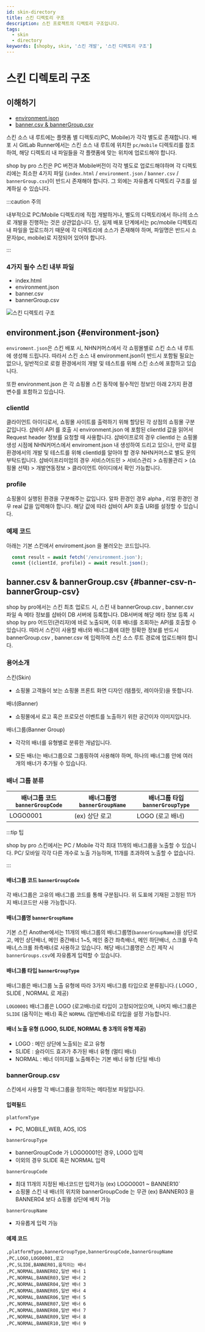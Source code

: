 ```yaml
---
id: skin-directory
title: 스킨 디렉토리 구조
description: 스킨 프로젝트의 디렉토리 구조입니다.
tags:
  - skin
  - directory
keywords: [shopby, skin, '스킨 개발', '스킨 디렉토리 구조']
---
```


# 스킨 디렉토리 구조

## 이해하기

- [environment.json](#environment-json)
- [banner.csv & bannerGroup.csv](#banner-csv-n-bannerGroup-csv)

스킨 소스 내 루트에는 플랫폼 별 디렉토리(PC, Mobile)가 각각 별도로 존재합니다.
배포 시 GitLab Runner에서는 스킨 소스 내 루트에 위치한 `pc/mobile` 디렉토리를 참조하여, 해당 디렉토리 내 파일들을 각 플랫폼에 맞는 위치에 업로드해야 합니다.

shop by pro 스킨은 PC 버전과 Mobile버전이 각각 별도로 업로드해야하며 각 디렉토리에는 최소한 4가지 파일 (`index.html` / `environment.json` / `banner.csv` / `bannerGroup.csv`)이 반드시 존재해야 합니다.
그 외에는 자유롭게 디렉토리 구조를 설계하실 수 있습니다.

:::caution 주의

내부적으로 PC/Mobile 디렉토리에 직접 개발하거나, 별도의 디렉토리에서 하나의 소스로 개발을 진행하는 것은 상관없습니다.
단, 실제 배포 단계에서는 pc/mobile 디렉토리 내 파일을 업로드하기 때문에 각 디렉토리에 소스가 존재해야 하며, 파일명은 반드시 소문자(pc, mobile)로 지정되어 있어야 합니다.

:::

### 4가지 필수 스킨 내부 파일

- index.html
- environment.json
- banner.csv
- bannerGroup.csv

![스킨 디렉토리 구조](https://rlyfaazj0.toastcdn.net/works/images/api-env/file.png)

## environment.json {#environment-json}

`enviroment.json`은 스킨 배포 시, NHN커머스에서 각 쇼핑몰별로 스킨 소스 내 루트에 생성해 드립니다.
따라서 스킨 소스 내 environment.json이 반드시 포함될 필요는 없으나, 일반적으로 로컬 환경에서의 개발 및 테스트를 위해 스킨 소스에 포함하고 있습니다.

또한 environment.json 은 각 쇼핑몰 스킨 동작에 필수적인 정보인 아래 2가지 환경 변수를 포함하고 있습니다.

### clientId

클라이언트 아이디로서, 쇼핑몰 사이트를 출력하기 위해 할당된 각 상점의 쇼핑몰 구분 값입니다.
샵바이 API 를 호출 시 environment.json 에 포함된 clientId 값을 읽어서 Request header 정보를 요청할 때 사용합니다.
샵바이프로의 경우 clientId 는 쇼핑몰 생성 시점에 NHN커머스에서 enviroment.json 내 생성하여 드리고 있으나,
만약 로컬 환경에서의 개발 및 테스트를 위해 clientId를 알아야 할 경우 NHN커머스로 별도 문의 부탁드립니다.
샵바이프리미엄의 경우 서비스어드민 > 서비스관리 > 쇼핑몰관리 > (쇼핑몰 선택) > 개발연동정보 > 클라이언트 아이디에서 확인 가능합니다.

### profile

쇼핑몰이 실행된 환경을 구분해주는 값입니다. 알파 환경인 경우 alpha , 리얼 환경인 경우 real 값을 입력해야 합니다.
해당 값에 따라 샵바이 API 호출 URI를 설정할 수 있습니다.

### 예제 코드

아래는 기본 스킨에서 enviroment.json 을 불러오는 코드입니다.

```js
  const result = await fetch('/environment.json');
  const {(clientId, profile)} = await result.json();
```

## banner.csv & bannerGroup.csv {#banner-csv-n-bannerGroup-csv}

shop by pro에서는 스킨 최초 업로드 시, 스킨 내 bannerGroup.csv , banner.csv 파일 속 메타 정보를 샵바이 DB 서버에 등록합니다.
DB서버에 해당 메타 정보 등록 시 shop by pro 어드민(관리자)에 바로 노출되며, 이후 배너를 조회하는 API를 호출할 수 있습니다.
따라서 스킨이 사용할 배너와 배너그룹에 대한 정확한 정보를 반드시 bannerGroup.csv , banner.csv 에 입력하여 스킨 소스 루트 경로에 업로드해야 합니다.

### 용어소개

스킨(Skin)

- 쇼핑몰 고객들이 보는 쇼핑몰 프론트 화면 디자인 (템플릿, 레이아웃)을 뜻합니다.

배너(Banner)

- 쇼핑몰에서 로고 혹은 프로모션 이벤트를 노출하기 위한 공간이자 이미지입니다.

배너그룹(Banner Group)

- 각각의 배너를 유형별로 분류한 개념입니다.

- 모든 배너는 배너그룹으로 그룹핑하여 사용해야 하며, 하나의 배너그룹 안에 여러 개의 배너가 추가될 수 있습니다.

### 배너 그룹 분류

| 배너그룹 코드 `bannerGroupCode` | 배너그룹명 `bannerGroupName` | 배너그룹 타입 `bannerGroupType` |
| ------------------------------- | ---------------------------- | ------------------------------- |
| LOGO0001                        | (ex) 상단 로고               | LOGO (로고 배너)                |

:::tip 팁

shop by pro 스킨에서는 PC / Mobile 각각 최대 11개의 배너그룹을 노출할 수 있습니다.
PC/ 모바일 각각 다른 개수로 노출 가능하며, 11개를 초과하여 노출할 수 없습니다.

:::

#### 배너그룹 코드 `bannerGroupCode`

각 배너그룹은 고유의 배너그룹 코드를 통해 구분됩니다.
위 도표에 기재된 고정된 11가지 배너코드만 사용 가능합니다.

#### 배너그룹명 `bannerGroupName`

기본 스킨 Another에서는 11개의 배너그룹의 배너그룹명(`bannerGroupName`)을
상단로고, 메인 상단배너, 메인 중간배너 1~5, 메인 중간 좌측배너, 메인 하단배너, 스크롤 우측배너,스크롤 좌측배너로 사용하고 있습니다.
해당 배너그룹명은 스킨 제작 시 `bannerGroups.csv`에 자유롭게 입력할 수 있습니다.

#### 배너그룹 타입 `bannerGroupType`

배너그룹은 배너그룹 노출 유형에 따라 3가지 배너그룹 타입으로 분류됩니다.( LOGO , SLIDE , NORMAL 로 제공)

`LOGO0001` 배너그룹은 LOGO (로고배너)로 타입이 고정되어있으며, 나머지 배너그룹은 `SLIDE` (움직이는 배너) 혹은 `NORMAL` (일반배너)로 타입을 설정 가능합니다.

#### 배너 노출 유형 (LOGO, SLIDE, NORMAL 총 3개의 유형 제공)

- LOGO : 메인 상단에 노출되는 로고 유형
- SLIDE : 슬라이드 효과가 추가된 배너 유형 (멀티 배너)
- NORMAL : 배너 이미지를 노출해주는 기본 배너 유형 (단일 배너)

### bannerGroup.csv

스킨에서 사용할 각 배너그룹을 정의하는 메타정보 파일입니다.

#### 입력필드

`platformType`

- PC, MOBILE_WEB, AOS, IOS

`bannerGroupType`

- bannerGroupCode 가 LOGO0001인 경우, LOGO 입력
- 이외의 경우 SLIDE 혹은 NORMAL 입력

`bannerGroupCode`

- 최대 11개의 지정된 배너코드만 입력가능 (ex) LOGO0001 ~ BANNER10`
- 쇼핑몰 스킨 내 배너의 위치와 bannerGroupCode 는 무관 (ex) BANNER03 을 BANNER04 보다 쇼핑몰 상단에 배치 가능

`bannerGroupName`

- 자유롭게 입력 가능

#### 예제 코드

```csv
,platformType,bannerGroupType,bannerGroupCode,bannerGroupName
,PC,LOGO,LOGO0001,로고
,PC,SLIDE,BANNER01,움직이는 배너
,PC,NORMAL,BANNER02,일반 배너 1
,PC,NORMAL,BANNER03,일반 배너 2
,PC,NORMAL,BANNER04,일반 배너 3
,PC,NORMAL,BANNER05,일반 배너 4
,PC,NORMAL,BANNER06,일반 배너 5
,PC,NORMAL,BANNER07,일반 배너 6
,PC,NORMAL,BANNER08,일반 배너 7
,PC,NORMAL,BANNER09,일반 배너 8
,PC,NORMAL,BANNER10,일반 배너 9
```
